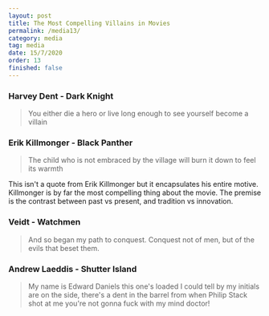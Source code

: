 ```yaml
---
layout: post
title: The Most Compelling Villains in Movies
permalink: /media13/
category: media
tag: media
date: 15/7/2020
order: 13
finished: false
---
```


### Harvey Dent - Dark Knight

> You either die a hero or live long enough to see yourself become a villain


### Erik Killmonger - Black Panther

> The child who is not embraced by the village will burn it down to feel its warmth

This isn't a quote from Erik Killmonger but it encapsulates his entire motive. Killmonger is by far the most compelling thing about the movie. The premise is the contrast between past vs present, and tradition vs innovation.

### Veidt - Watchmen

> And so began my path to conquest. Conquest not of men, but of the evils that beset them.


### Andrew Laeddis - Shutter Island

> My name is Edward Daniels this one's loaded I could tell by my initials are on the side, there's a dent in the barrel from when Philip Stack shot at me you're not gonna fuck with my mind doctor!

###
